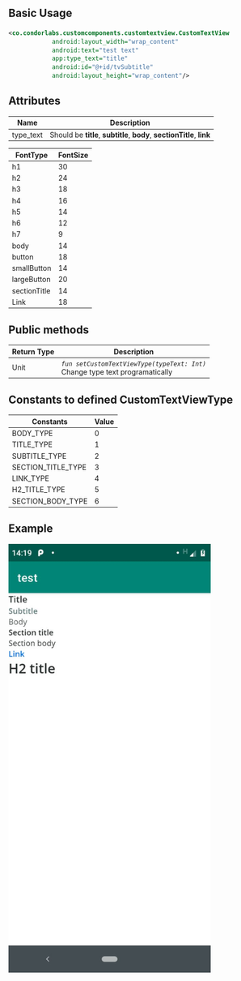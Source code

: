 
## Basic Usage

```xml
<co.condorlabs.customcomponents.customtextview.CustomTextView
            android:layout_width="wrap_content"
            android:text="test text"
            app:type_text="title"
            android:id="@+id/tvSubtitle"
            android:layout_height="wrap_content"/>
```

## Attributes

| Name | Description |
| - | - |
| type_text | Should be **title**, **subtitle**, **body**, **sectionTitle**, **link** |

| FontType | FontSize |
| - | - |
| h1 | 30 |
| h2 | 24 |
| h3 | 18 |
| h4 | 16 |
| h5 | 14 |
| h6 | 12 |
| h7 | 9 |
| body | 14 |
| button | 18 |
| smallButton | 14 |
| largeButton | 20 |
| sectionTitle | 14 |
| Link | 18 |

## Public methods
| Return Type | Description |
| -| - |
|  Unit | *`fun setCustomTextViewType(typeText: Int)`* <br> Change type text programatically|

## Constants to defined CustomTextViewType
| Constants | Value |
| -| - |
|  BODY_TYPE | 0 |
|  TITLE_TYPE | 1 |
|  SUBTITLE_TYPE | 2 |
|  SECTION_TITLE_TYPE | 3 |
|  LINK_TYPE | 4 |
|  H2_TITLE_TYPE | 5 |
|  SECTION_BODY_TYPE | 6 |


## Example
<img src="/Images/custom_texview.jpg" width="400" heigth="400">
